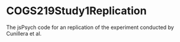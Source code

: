 # COGS219Study1Replication
The jsPsych code for an replication of the experiment conducted by Cunillera et al.
